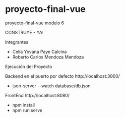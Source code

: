 # proyecto-final-vue
proyecto-final-vue modulo 6

CONSTRUYE - YA!

Integrantes
- Celia Yovana Paye Calcina
- Roberto Carlos Mendoza Mendoza



Ejecución del Proyecto

Backend en el puerto por defecto http://localhost:3000/
- json-server --watch database/db.json  

FrontEnd http://localhost:8080/
- npm install
- npm run serve